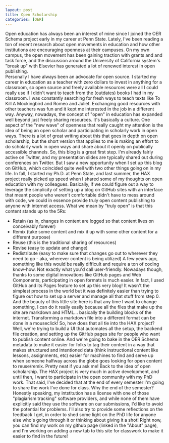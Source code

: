 ```yaml
---
layout: post
title: Open Scholarship
categories: [OER]
---
```


Open education has always been an interest of mine since I joined the OER Schema project early in my career at Penn State. Lately, I've been reading a ton of recent research about open movements in education and how other institutions are encouraging openness at their campuses. On my own campus, the open movement has been gaining traction with grants and and task force, and the discussion around the University of California system's "break up" with Elsevier has generated a lot of renewed interest in open publishing.  
Personally I have always been an advocate for open source. I started my career in education as a teacher with zero dollars to invest in anything for a classroom, so open source and freely available resources were all I could really use if I didn't want to teach from the (outdates) books I had in my classroom. I was constantly searching for fresh ways to teach texts like To Kill A Mockingbird and Romeo and Juliet. Exchanging good resources with other teachers was fun and it kept me interested in the job in a different way. 
Anyway, nowadays, the concept of "open" in education has expanded well beyond just freely sharing resources. It's basically a culture. One aspect of the "new wave" of openness that really caught my attention is the idea of being an open scholar and participating in scholarly work in open ways. There is a lot of great writing about this that goes in depth on open scholarship, but the short version that applies to me is making an effort to do scholarly work in open ways and share about it openly on publically accessible channels. So, this blog is a great first step. I'm already fairly active on Twitter, and my presentation slides are typically shared out during conferences on Twitter. 
But I saw a new opportunity when I set up this blog on GitHub, which coincided quite well with two other things going on in my life. In fall, I started my Ph.D. at Penn State, and last summer, the HAX project really picked up speed when I shared some of my thoughts on open education with my colleagues. Basically, if we could figure out a way to leverage the simplicity of setting up a blog on GitHub sites with an interface that meant people who weren't comfortable didn't have to mess around with code, we could in essence provide truly open content publishing to anyone with internet access. 
What we mean by "truly open" is that this content stands up to the 5Rs: 
- Retain (as in, changes in content are logged so that content lives on conceivably forever)
- Remix (take some content and mix it up with some other content for a different purpose)
- Reuse (this is the traditional sharing of resources)
- Revise (easy to update and change)
- Redistribute (easy to make sure that changes go out to wherever they need to go - aka, wherever content is being utilized)
A few years ago, something like this would be really difficult and require a ton of coding know-how. Not exactly what you'd call user-friendly. Nowadays though, thanks to some digital innovations like GitHub pages and Web Components, participating in open formats is much easier. In fact, I used GitHub and its Pages feature to set up this very blog! It wasn't the simplest process in the world but it was definitely easier than trying to figure out how to set up a server and manage all that stuff from step 0. And the beauty of this little site here is that any time I want to change something, I can do it really easily because all the files that make up the site are markdown and HTML... basically the building blocks of the internet. Transforming a markdown file into a different format can be done in a mouseclick! 
So, how does that all tie into the HAX project? Well, we're trying to build a UI that automates all the setup, the backend file creation, and setting up the GitHub pages site for people who want to publish content online. And we're going to bake in the OER Schema metadata to make it easier for folks to tag their content in a way that makes structured and intentioned data (think instructional content like lessons, assignments, etc) easier for machines to find and serve up when someone halfway across the globe goes looking for open content to reuse/remix. Pretty neat if you ask me! 
Back to the idea of open scholarship. The HAX project is very much in active development, and until then, I want to participate in the open community with my PhD work. That said, I've decided that at the end of every semester I'm going to share the work I've done for class. Why the end of the semester? Honestly speaking, my intstitution has a license with one of those "plagiarism tracking" software providers, and while none of them have explicitly said they use the software on our submissions, I'd like to avoid the potential for problems. I'll also try to provide some reflections on the feedback I get, in order to shed some light on the PhD life for anyone else who's going through it or thinking about giving it a shot! 
Right now, you can find my work on my github page (linked in the "About" page), and I'm working on adding a new tab to this site for classwork to make it easier to find in the future! 

